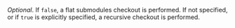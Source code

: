*Optional*. If `false`, a flat submodules checkout is performed. If not specified, or if `true` is explicitly specified, a recursive checkout is performed.